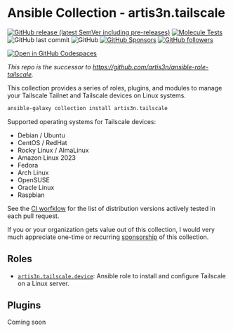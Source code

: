 # Ansible Collection - artis3n.tailscale  <!-- omit in toc -->

[![GitHub release (latest SemVer including pre-releases)](https://img.shields.io/github/v/release/artis3n/ansible-collection-tailscale?include_prereleases)](https://github.com/artis3n/ansible-collection-tailscale/releases)
[![Molecule Tests](https://github.com/artis3n/ansible-collection-tailscale/actions/workflows/pull_request_target.yml/badge.svg)](https://github.com/artis3n/ansible-collection-tailscale/actions/workflows/pull_request_target.yml)
![GitHub last commit](https://img.shields.io/github/last-commit/artis3n/ansible-collection-tailscale)
![GitHub](https://img.shields.io/github/license/artis3n/ansible-collection-tailscale)
[![GitHub Sponsors](https://img.shields.io/github/sponsors/artis3n)](https://github.com/sponsors/artis3n)
[![GitHub followers](https://img.shields.io/github/followers/artis3n?style=social)](https://github.com/artis3n/)

[![Open in GitHub Codespaces](https://github.com/codespaces/badge.svg)](https://codespaces.new/artis3n/ansible-collection-tailscale?quickstart=1)

_This repo is the successor to <https://github.com/artis3n/ansible-role-tailscale>._

This collection provides a series of roles, plugins, and modules to manage your Tailscale Tailnet and Tailscale devices on Linux systems.

```bash
ansible-galaxy collection install artis3n.tailscale
```

Supported operating systems for Tailscale devices:
- Debian / Ubuntu
- CentOS / RedHat
- Rocky Linux / AlmaLinux
- Amazon Linux 2023
- Fedora
- Arch Linux
- OpenSUSE
- Oracle Linux
- Raspbian

See the [CI worfklow](https://github.com/artis3n/ansible-collection-tailscale/blob/main/.github/workflows/pull_request_target.yml) for the list of distribution versions actively tested in each pull request.

If you or your organization gets value out of this collection, I would very much appreciate one-time or recurring [sponsorship](https://github.com/sponsors/artis3n?sponsor=artis3n) of this collection.

## Roles

- [`artis3n.tailscale.device`](/roles/device/): Ansible role to install and configure Tailscale on a Linux server.

## Plugins

Coming soon
